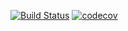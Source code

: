 [![Build Status](https://travis-ci.org/burovytsky/job4j_dreamjob.svg?branch=master)](https://travis-ci.org/burovytsky/job4j_dreamjob)
[![codecov](https://codecov.io/gh/burovytsky/job4j_dreamjob/branch/master/graph/badge.svg)](https://codecov.io/gh/burovytsky/job4j_dreamjob)